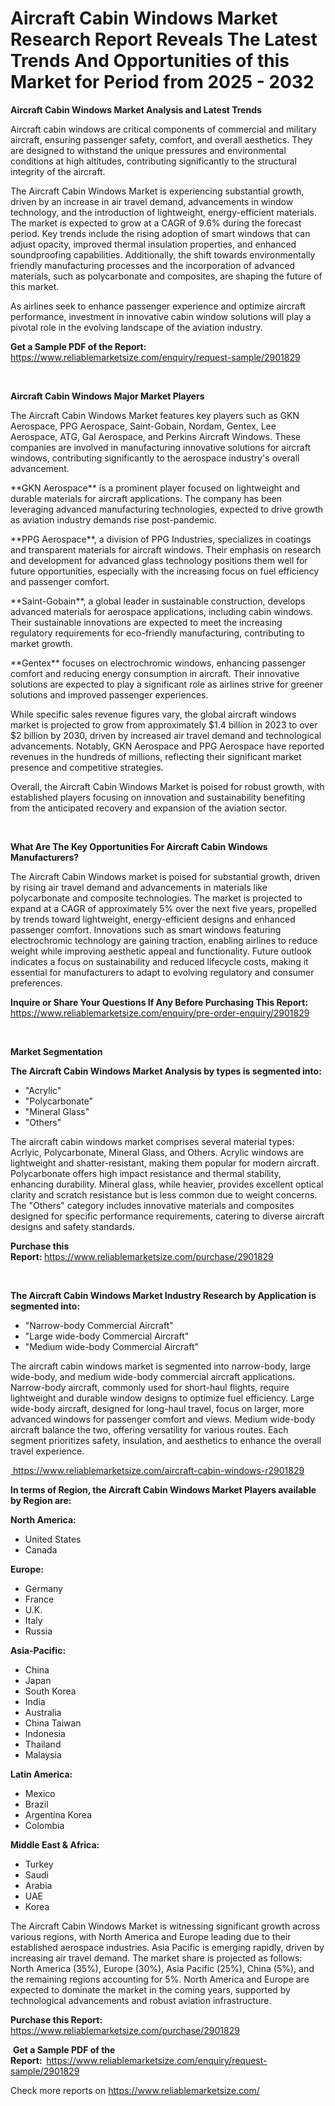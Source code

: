 <p><h1>Aircraft Cabin Windows Market Research Report Reveals The Latest Trends And Opportunities of this Market for Period from 2025 - 2032</h1></p><p><strong>Aircraft Cabin Windows Market Analysis and Latest Trends</strong></p>
<p><p>Aircraft cabin windows are critical components of commercial and military aircraft, ensuring passenger safety, comfort, and overall aesthetics. They are designed to withstand the unique pressures and environmental conditions at high altitudes, contributing significantly to the structural integrity of the aircraft. </p><p>The Aircraft Cabin Windows Market is experiencing substantial growth, driven by an increase in air travel demand, advancements in window technology, and the introduction of lightweight, energy-efficient materials. The market is expected to grow at a CAGR of 9.6% during the forecast period. Key trends include the rising adoption of smart windows that can adjust opacity, improved thermal insulation properties, and enhanced soundproofing capabilities. Additionally, the shift towards environmentally friendly manufacturing processes and the incorporation of advanced materials, such as polycarbonate and composites, are shaping the future of this market. </p><p>As airlines seek to enhance passenger experience and optimize aircraft performance, investment in innovative cabin window solutions will play a pivotal role in the evolving landscape of the aviation industry.</p></p>
<p><strong>Get a Sample PDF of the Report:&nbsp;</strong> <a href="https://www.reliablemarketsize.com/enquiry/request-sample/2901829?utm_campaign=2626&utm_medium=2&utm_source=Github&utm_content=ia&utm_term=16032025&utm_id=aircraft-cabin-windows">https://www.reliablemarketsize.com/enquiry/request-sample/2901829</a></p>
<p>&nbsp;</p>
<p><strong>Aircraft Cabin Windows Major Market Players</strong></p>
<p><p>The Aircraft Cabin Windows Market features key players such as GKN Aerospace, PPG Aerospace, Saint-Gobain, Nordam, Gentex, Lee Aerospace, ATG, Gal Aerospace, and Perkins Aircraft Windows. These companies are involved in manufacturing innovative solutions for aircraft windows, contributing significantly to the aerospace industry's overall advancement.</p><p>**GKN Aerospace** is a prominent player focused on lightweight and durable materials for aircraft applications. The company has been leveraging advanced manufacturing technologies, expected to drive growth as aviation industry demands rise post-pandemic.</p><p>**PPG Aerospace**, a division of PPG Industries, specializes in coatings and transparent materials for aircraft windows. Their emphasis on research and development for advanced glass technology positions them well for future opportunities, especially with the increasing focus on fuel efficiency and passenger comfort.</p><p>**Saint-Gobain**, a global leader in sustainable construction, develops advanced materials for aerospace applications, including cabin windows. Their sustainable innovations are expected to meet the increasing regulatory requirements for eco-friendly manufacturing, contributing to market growth.</p><p>**Gentex** focuses on electrochromic windows, enhancing passenger comfort and reducing energy consumption in aircraft. Their innovative solutions are expected to play a significant role as airlines strive for greener solutions and improved passenger experiences.</p><p>While specific sales revenue figures vary, the global aircraft windows market is projected to grow from approximately $1.4 billion in 2023 to over $2 billion by 2030, driven by increased air travel demand and technological advancements. Notably, GKN Aerospace and PPG Aerospace have reported revenues in the hundreds of millions, reflecting their significant market presence and competitive strategies.</p><p>Overall, the Aircraft Cabin Windows Market is poised for robust growth, with established players focusing on innovation and sustainability benefiting from the anticipated recovery and expansion of the aviation sector.</p></p>
<p>&nbsp;</p>
<p><strong>What Are The Key Opportunities For Aircraft Cabin Windows Manufacturers?</strong></p>
<p><p>The Aircraft Cabin Windows market is poised for substantial growth, driven by rising air travel demand and advancements in materials like polycarbonate and composite technologies. The market is projected to expand at a CAGR of approximately 5% over the next five years, propelled by trends toward lightweight, energy-efficient designs and enhanced passenger comfort. Innovations such as smart windows featuring electrochromic technology are gaining traction, enabling airlines to reduce weight while improving aesthetic appeal and functionality. Future outlook indicates a focus on sustainability and reduced lifecycle costs, making it essential for manufacturers to adapt to evolving regulatory and consumer preferences.</p></p>
<p><strong>Inquire or Share Your Questions If Any Before Purchasing This Report:</strong> <a href="https://www.reliablemarketsize.com/enquiry/pre-order-enquiry/2901829?utm_campaign=2626&utm_medium=2&utm_source=Github&utm_content=ia&utm_term=16032025&utm_id=aircraft-cabin-windows">https://www.reliablemarketsize.com/enquiry/pre-order-enquiry/2901829</a></p>
<p>&nbsp;</p>
<p><strong>Market Segmentation</strong></p>
<p><strong>The Aircraft Cabin Windows Market Analysis by types is segmented into:</strong></p>
<p><ul><li>"Acrylic"</li><li>"Polycarbonate"</li><li>"Mineral Glass"</li><li>"Others"</li></ul></p>
<p><p>The aircraft cabin windows market comprises several material types: Acrlyic, Polycarbonate, Mineral Glass, and Others. Acrylic windows are lightweight and shatter-resistant, making them popular for modern aircraft. Polycarbonate offers high impact resistance and thermal stability, enhancing durability. Mineral glass, while heavier, provides excellent optical clarity and scratch resistance but is less common due to weight concerns. The "Others" category includes innovative materials and composites designed for specific performance requirements, catering to diverse aircraft designs and safety standards.</p></p>
<p><strong>Purchase this Report:&nbsp;</strong><a href="https://www.reliablemarketsize.com/purchase/2901829?utm_campaign=2626&utm_medium=2&utm_source=Github&utm_content=ia&utm_term=16032025&utm_id=aircraft-cabin-windows">https://www.reliablemarketsize.com/purchase/2901829</a></p>
<p>&nbsp;</p>
<p><strong>The Aircraft Cabin Windows Market Industry Research by Application is segmented into:</strong></p>
<p><ul><li>"Narrow-body Commercial Aircraft"</li><li>"Large wide-body Commercial Aircraft"</li><li>"Medium wide-body Commercial Aircraft"</li></ul></p>
<p><p>The aircraft cabin windows market is segmented into narrow-body, large wide-body, and medium wide-body commercial aircraft applications. Narrow-body aircraft, commonly used for short-haul flights, require lightweight and durable window designs to optimize fuel efficiency. Large wide-body aircraft, designed for long-haul travel, focus on larger, more advanced windows for passenger comfort and views. Medium wide-body aircraft balance the two, offering versatility for various routes. Each segment prioritizes safety, insulation, and aesthetics to enhance the overall travel experience.</p></p>
<p><a href="https://www.reliablemarketsize.com/aircraft-cabin-windows-r2901829?utm_campaign=2626&utm_medium=2&utm_source=Github&utm_content=ia&utm_term=16032025&utm_id=aircraft-cabin-windows">&nbsp;https://www.reliablemarketsize.com/aircraft-cabin-windows-r2901829</a></p>
<p><strong>In terms of Region, the Aircraft Cabin Windows Market Players available by Region are:</strong></p>
<p>
    <p> <strong> North America: </strong>
        <ul>
            <li>United States</li>
            <li>Canada</li>
        </ul>
        </p> 
    <p> <strong> Europe: </strong>
        <ul>
            <li>Germany</li>
            <li>France</li>
            <li>U.K.</li>
            <li>Italy</li>
            <li>Russia</li>
        </ul>
        </p> 
    <p> <strong> Asia-Pacific: </strong>
        <ul>
            <li>China</li>
            <li>Japan</li>
            <li>South Korea</li>
            <li>India</li>
            <li>Australia</li>
            <li>China Taiwan</li>
            <li>Indonesia</li>
            <li>Thailand</li>
            <li>Malaysia</li>
        </ul>
        </p> 
    <p> <strong> Latin America: </strong>
        <ul>
            <li>Mexico</li>
            <li>Brazil</li>
            <li>Argentina Korea</li>
            <li>Colombia</li>
        </ul>
        </p> 
    <p> <strong> Middle East & Africa: </strong>
        <ul>
            <li>Turkey</li>
            <li>Saudi</li>
            <li>Arabia</li>
            <li>UAE</li>
            <li>Korea</li>
        </ul>
    </p>
    </p>
<p><p>The Aircraft Cabin Windows Market is witnessing significant growth across various regions, with North America and Europe leading due to their established aerospace industries. Asia Pacific is emerging rapidly, driven by increasing air travel demand. The market share is projected as follows: North America (35%), Europe (30%), Asia Pacific (25%), China (5%), and the remaining regions accounting for 5%. North America and Europe are expected to dominate the market in the coming years, supported by technological advancements and robust aviation infrastructure.</p></p>
<p><strong>Purchase this Report: </strong><a href="https://www.reliablemarketsize.com/purchase/2901829?utm_campaign=2626&utm_medium=2&utm_source=Github&utm_content=ia&utm_term=16032025&utm_id=aircraft-cabin-windows">https://www.reliablemarketsize.com/purchase/2901829</a></p>
<p>&nbsp;<strong>Get a Sample PDF of the Report:&nbsp;&nbsp;</strong><a href="https://www.reliablemarketsize.com/enquiry/request-sample/2901829?utm_campaign=2626&utm_medium=2&utm_source=Github&utm_content=ia&utm_term=16032025&utm_id=aircraft-cabin-windows">https://www.reliablemarketsize.com/enquiry/request-sample/2901829</a></p>
<p><strong></strong></p>
<p>Check more reports on <a href="https://www.reliablemarketsize.com/?utm_campaign=2626&utm_medium=2&utm_source=Github&utm_content=ia&utm_term=16032025&utm_id=aircraft-cabin-windows">https://www.reliablemarketsize.com/</a></p>